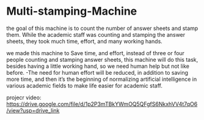 # Multi-stamping-Machine
the goal of this machine is to count the number of answer sheets and stamp them. While the academic staff was counting and stamping the answer sheets, they took much time, effort, and many working hands.

we made this machine to Save time, and effort, instead of three or four people counting and stamping answer sheets, this machine will do this task, besides having a little working hand, so we need human help but not like before. -The need for human effort will be reduced, in addition to saving more time, and then it’s the beginning of normalizing artificial intelligence in various academic fields to make life easier for academic staff.  

projecr video: https://drive.google.com/file/d/1p2P3mTBkYWmOQ5QFgfS6NkxhVV4t7qO6/view?usp=drive_link
